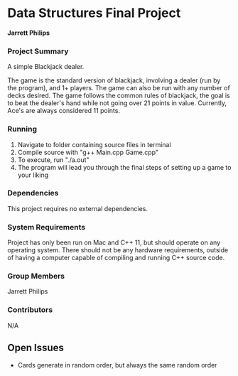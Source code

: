 # Data Structures Final Project
**Jarrett Philips**

### Project Summary
A simple Blackjack dealer. 

The game is the standard version of blackjack, involving a dealer (run by the program), and 1+ players. The game can also be run with any number of decks desired. The game follows the common rules of blackjack, the goal is to beat the dealer's hand while not going over 21 points in value. Currently, Ace's are always considered 11 points.

### Running
1. Navigate to folder containing source files in terminal
2. Compile source with "g++ Main.cpp Game.cpp"
3. To execute, run "./a.out"
4. The program will lead you through the final steps of setting up a game to your liking

### Dependencies
This project requires no external dependencies.

### System Requirements
Project has only been run on Mac and C++ 11, but should operate on any operating system. There should not be any hardware requirements, outside of having a computer capable of compiling and running C++ source code.

### Group Members
Jarrett Philips

### Contributors
N/A

## Open	Issues
- Cards generate in random order, but always the same random order